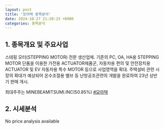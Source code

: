 ```yaml
---
layout: post
title: '모아텍 종목분석'
date: 2024-10-27 21:20:23 +0900
categories: 종목분석
---
```


## 1. 종목개요 및 주요사업

스테핑 모터(STEPPING MOTOR) 전문 생산업체. 기존의 PC, OA, HA용 STEPPING MOTOR 단품을 이용한 가전용 ACTUATOR제품군, 자동차용 편의 및 안전장치용 ACTUATOR 및 EV 자동차용 특수 MOTOR 등으로 사업영역을 확대. 주택설비 관련 시장의 확대가 예상되어 온수조절용 밸브 등 난방공조관련의 개발을 완료하여 23년 상반기 판매 개시.

최대주주는 MINEBEAMITSUMI.INC(50.85%)
[#모아텍](#)

## 2. 시세분석

No price analysis available
